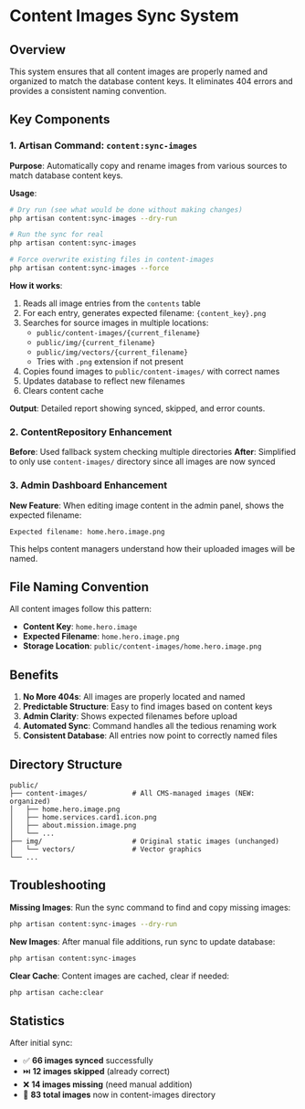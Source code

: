 # Content Images Sync System

## Overview

This system ensures that all content images are properly named and organized to match the database content keys. It eliminates 404 errors and provides a consistent naming convention.

## Key Components

### 1. Artisan Command: `content:sync-images`

**Purpose**: Automatically copy and rename images from various sources to match database content keys.

**Usage**:
```bash
# Dry run (see what would be done without making changes)
php artisan content:sync-images --dry-run

# Run the sync for real
php artisan content:sync-images

# Force overwrite existing files in content-images
php artisan content:sync-images --force
```

**How it works**:
1. Reads all image entries from the `contents` table
2. For each entry, generates expected filename: `{content_key}.png`
3. Searches for source images in multiple locations:
   - `public/content-images/{current_filename}`
   - `public/img/{current_filename}`  
   - `public/img/vectors/{current_filename}`
   - Tries with `.png` extension if not present
4. Copies found images to `public/content-images/` with correct names
5. Updates database to reflect new filenames
6. Clears content cache

**Output**: Detailed report showing synced, skipped, and error counts.

### 2. ContentRepository Enhancement

**Before**: Used fallback system checking multiple directories
**After**: Simplified to only use `content-images/` directory since all images are now synced

### 3. Admin Dashboard Enhancement

**New Feature**: When editing image content in the admin panel, shows the expected filename:

```
Expected filename: home.hero.image.png
```

This helps content managers understand how their uploaded images will be named.

## File Naming Convention

All content images follow this pattern:
- **Content Key**: `home.hero.image` 
- **Expected Filename**: `home.hero.image.png`
- **Storage Location**: `public/content-images/home.hero.image.png`

## Benefits

1. **No More 404s**: All images are properly located and named
2. **Predictable Structure**: Easy to find images based on content keys
3. **Admin Clarity**: Shows expected filenames before upload
4. **Automated Sync**: Command handles all the tedious renaming work
5. **Consistent Database**: All entries now point to correctly named files

## Directory Structure

```
public/
├── content-images/           # All CMS-managed images (NEW: organized)
│   ├── home.hero.image.png
│   ├── home.services.card1.icon.png
│   ├── about.mission.image.png
│   └── ...
├── img/                      # Original static images (unchanged)
│   └── vectors/              # Vector graphics
└── ...
```

## Troubleshooting

**Missing Images**: Run the sync command to find and copy missing images:
```bash
php artisan content:sync-images --dry-run
```

**New Images**: After manual file additions, run sync to update database:
```bash
php artisan content:sync-images
```

**Clear Cache**: Content images are cached, clear if needed:
```bash
php artisan cache:clear
```

## Statistics

After initial sync:
- ✅ **66 images synced** successfully
- ⏭️ **12 images skipped** (already correct)
- ❌ **14 images missing** (need manual addition)
- 📁 **83 total images** now in content-images directory